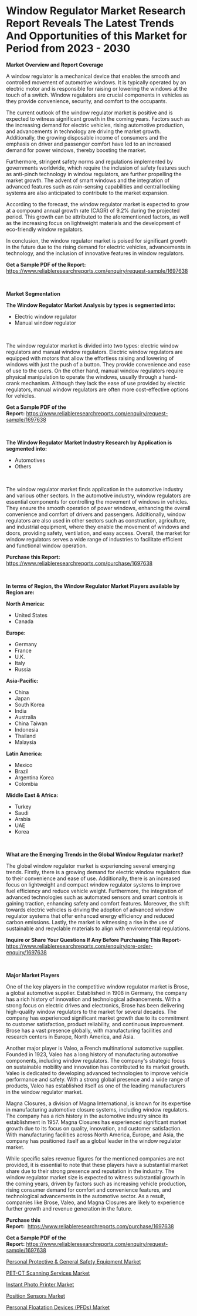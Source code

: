 <p><h1>Window Regulator Market Research Report Reveals The Latest Trends And Opportunities of this Market for Period from 2023 - 2030</h1></p><p><strong>Market Overview and Report Coverage</strong></p>
<p><p>A window regulator is a mechanical device that enables the smooth and controlled movement of automotive windows. It is typically operated by an electric motor and is responsible for raising or lowering the windows at the touch of a switch. Window regulators are crucial components in vehicles as they provide convenience, security, and comfort to the occupants.</p><p>The current outlook of the window regulator market is positive and is expected to witness significant growth in the coming years. Factors such as the increasing demand for electric vehicles, rising automotive production, and advancements in technology are driving the market growth. Additionally, the growing disposable income of consumers and the emphasis on driver and passenger comfort have led to an increased demand for power windows, thereby boosting the market.</p><p>Furthermore, stringent safety norms and regulations implemented by governments worldwide, which require the inclusion of safety features such as anti-pinch technology in window regulators, are further propelling the market growth. The advent of smart windows and the integration of advanced features such as rain-sensing capabilities and central locking systems are also anticipated to contribute to the market expansion.</p><p>According to the forecast, the window regulator market is expected to grow at a compound annual growth rate (CAGR) of 9.2% during the projected period. This growth can be attributed to the aforementioned factors, as well as the increasing focus on lightweight materials and the development of eco-friendly window regulators.</p><p>In conclusion, the window regulator market is poised for significant growth in the future due to the rising demand for electric vehicles, advancements in technology, and the inclusion of innovative features in window regulators.</p></p>
<p><strong>Get a Sample PDF of the Report:</strong> <a href="https://www.reliableresearchreports.com/enquiry/request-sample/1697638">https://www.reliableresearchreports.com/enquiry/request-sample/1697638</a></p>
<p>&nbsp;</p>
<p><strong>Market Segmentation</strong></p>
<p><strong>The Window Regulator Market Analysis by types is segmented into:</strong></p>
<p><ul><li>Electric window regulator</li><li>Manual window regulator</li></ul></p>
<p>&nbsp;</p>
<p><p>The window regulator market is divided into two types: electric window regulators and manual window regulators. Electric window regulators are equipped with motors that allow the effortless raising and lowering of windows with just the push of a button. They provide convenience and ease of use to the users. On the other hand, manual window regulators require physical manipulation to operate the windows, usually through a hand-crank mechanism. Although they lack the ease of use provided by electric regulators, manual window regulators are often more cost-effective options for vehicles.</p></p>
<p><strong>Get a Sample PDF of the Report:</strong>&nbsp;<a href="https://www.reliableresearchreports.com/enquiry/request-sample/1697638">https://www.reliableresearchreports.com/enquiry/request-sample/1697638</a></p>
<p>&nbsp;</p>
<p><strong>The Window Regulator Market Industry Research by Application is segmented into:</strong></p>
<p><ul><li>Automotives</li><li>Others</li></ul></p>
<p>&nbsp;</p>
<p><p>The window regulator market finds application in the automotive industry and various other sectors. In the automotive industry, window regulators are essential components for controlling the movement of windows in vehicles. They ensure the smooth operation of power windows, enhancing the overall convenience and comfort of drivers and passengers. Additionally, window regulators are also used in other sectors such as construction, agriculture, and industrial equipment, where they enable the movement of windows and doors, providing safety, ventilation, and easy access. Overall, the market for window regulators serves a wide range of industries to facilitate efficient and functional window operation.</p></p>
<p><strong>Purchase this Report:</strong>&nbsp; <a href="https://www.reliableresearchreports.com/purchase/1697638">https://www.reliableresearchreports.com/purchase/1697638</a></p>
<p>&nbsp;</p>
<p><strong>In terms of Region, the Window Regulator Market Players available by Region are:</strong></p>
<p>
    <p> <strong> North America: </strong>
        <ul>
            <li>United States</li>
            <li>Canada</li>
        </ul>
        </p> 
    <p> <strong> Europe: </strong>
        <ul>
            <li>Germany</li>
            <li>France</li>
            <li>U.K.</li>
            <li>Italy</li>
            <li>Russia</li>
        </ul>
        </p> 
    <p> <strong> Asia-Pacific: </strong>
        <ul>
            <li>China</li>
            <li>Japan</li>
            <li>South Korea</li>
            <li>India</li>
            <li>Australia</li>
            <li>China Taiwan</li>
            <li>Indonesia</li>
            <li>Thailand</li>
            <li>Malaysia</li>
        </ul>
        </p> 
    <p> <strong> Latin America: </strong>
        <ul>
            <li>Mexico</li>
            <li>Brazil</li>
            <li>Argentina Korea</li>
            <li>Colombia</li>
        </ul>
        </p> 
    <p> <strong> Middle East & Africa: </strong>
        <ul>
            <li>Turkey</li>
            <li>Saudi</li>
            <li>Arabia</li>
            <li>UAE</li>
            <li>Korea</li>
        </ul>
    </p>
    </p>
<p>&nbsp;</p>
<p><strong>What are the Emerging Trends in the Global Window Regulator market?</strong></p>
<p><p>The global window regulator market is experiencing several emerging trends. Firstly, there is a growing demand for electric window regulators due to their convenience and ease of use. Additionally, there is an increased focus on lightweight and compact window regulator systems to improve fuel efficiency and reduce vehicle weight. Furthermore, the integration of advanced technologies such as automated sensors and smart controls is gaining traction, enhancing safety and comfort features. Moreover, the shift towards electric vehicles is driving the adoption of advanced window regulator systems that offer enhanced energy efficiency and reduced carbon emissions. Lastly, the market is witnessing a rise in the use of sustainable and recyclable materials to align with environmental regulations.</p></p>
<p><strong>Inquire or Share Your Questions If Any Before Purchasing This Report</strong>- <a href="https://www.reliableresearchreports.com/enquiry/pre-order-enquiry/1697638">https://www.reliableresearchreports.com/enquiry/pre-order-enquiry/1697638</a></p>
<p>&nbsp;</p>
<p><strong>Major Market Players</strong></p>
<p><p>One of the key players in the competitive window regulator market is Brose, a global automotive supplier. Established in 1908 in Germany, the company has a rich history of innovation and technological advancements. With a strong focus on electric drives and electronics, Brose has been delivering high-quality window regulators to the market for several decades. The company has experienced significant market growth due to its commitment to customer satisfaction, product reliability, and continuous improvement. Brose has a vast presence globally, with manufacturing facilities and research centers in Europe, North America, and Asia. </p><p>Another major player is Valeo, a French multinational automotive supplier. Founded in 1923, Valeo has a long history of manufacturing automotive components, including window regulators. The company's strategic focus on sustainable mobility and innovation has contributed to its market growth. Valeo is dedicated to developing advanced technologies to improve vehicle performance and safety. With a strong global presence and a wide range of products, Valeo has established itself as one of the leading manufacturers in the window regulator market.</p><p>Magna Closures, a division of Magna International, is known for its expertise in manufacturing automotive closure systems, including window regulators. The company has a rich history in the automotive industry since its establishment in 1957. Magna Closures has experienced significant market growth due to its focus on quality, innovation, and customer satisfaction. With manufacturing facilities across North America, Europe, and Asia, the company has positioned itself as a global leader in the window regulator market.</p><p>While specific sales revenue figures for the mentioned companies are not provided, it is essential to note that these players have a substantial market share due to their strong presence and reputation in the industry. The window regulator market size is expected to witness substantial growth in the coming years, driven by factors such as increasing vehicle production, rising consumer demand for comfort and convenience features, and technological advancements in the automotive sector. As a result, companies like Brose, Valeo, and Magna Closures are likely to experience further growth and revenue generation in the future.</p></p>
<p><strong>Purchase this Report:</strong>&nbsp;&nbsp;<a href="https://www.reliableresearchreports.com/purchase/1697638">https://www.reliableresearchreports.com/purchase/1697638</a></p>
<p></p>
<p><strong>Get a Sample PDF of the Report:</strong>&nbsp;<a href="https://www.reliableresearchreports.com/enquiry/request-sample/1697638">https://www.reliableresearchreports.com/enquiry/request-sample/1697638</a></p>
<p><p><a href="https://www.linkedin.com/pulse/personal-protective-amp-general-safety-equipment-market/">Personal Protective & General Safety Equipment Market</a></p><p><a href="https://www.linkedin.com/pulse/pet-ct-scanning-services-market-research-report-provides/">PET-CT Scanning Services Market</a></p><p><a href="https://medium.com/@edwinsporer/instant-photo-printer-market-size-growth-forecast-2023-2030-c7dae4ce8e68">Instant Photo Printer Market</a></p><p><a href="https://medium.com/@karleeprice2004/position-sensors-market-size-growth-forecast-2023-2030-eb2df209ce22">Position Sensors Market</a></p><p><a href="https://www.linkedin.com/pulse/personal-floatation-devices-pfds-market-size-growth-forecast/">Personal Floatation Devices (PFDs) Market</a></p></p>